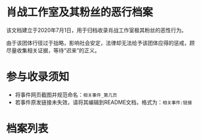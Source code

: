 肖战工作室及其粉丝的恶行档案
=========================
该文档建立于2020年7月1日，用于归档收录肖战工作室极其粉丝的恶性行为。

由于该团体行径过于拙略，影响社会安定，法律却无法给予该团体应得的惩戒，顾尽量收集相关证据，等待“迟来”的正义。

参与收录须知
=========================
- 将事件网页截图并规范命名：`相关事件_第几页`
- 若事件原发链接未失效，请将其编辑到README文档，格式为：`相关事件:链接`


档案列表
=========================
